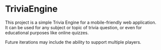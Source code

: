# TriviaEngine 

This project is a simple Trivia Engine for a mobile-friendly web application. It can be used for any subject or topic of trivia question, or even for educational purposes like online quizzes.

Future iterations may include the ability to support multiple players. 

